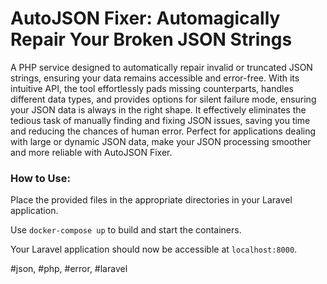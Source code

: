 # AutoJSON Fixer: Automagically Repair Your Broken JSON Strings

A PHP service designed to automatically repair invalid or truncated JSON strings, ensuring your data remains accessible and error-free. With its intuitive API, the tool effortlessly pads missing counterparts, handles different data types, and provides options for silent failure mode, ensuring your JSON data is always in the right shape. It effectively eliminates the tedious task of manually finding and fixing JSON issues, saving you time and reducing the chances of human error. Perfect for applications dealing with large or dynamic JSON data, make your JSON processing smoother and more reliable with AutoJSON Fixer.

### How to Use:
Place the provided files in the appropriate directories in your Laravel application.

Use ``docker-compose up`` to build and start the containers.

Your Laravel application should now be accessible at ``localhost:8000``.

#json, #php, #error, #laravel
